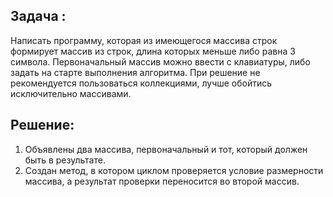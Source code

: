 ## Задача :
Написать программу, которая из имеющегося массива строк формирует массив из строк, длина которых меньше либо равна 3 символа. Первоначальный массив можно ввести с клавиатуры, либо задать на старте выполнения алгоритма. При решение не рекомендуется пользоваться коллекциями, лучше обойтись исключительно массивами.

## Решение:

1. Объявлены два массива, первоначальный и тот, который должен быть в результате.
2. Создан метод, в котором циклом проверяется условие размерности массива, а результат проверки переносится во второй массив.